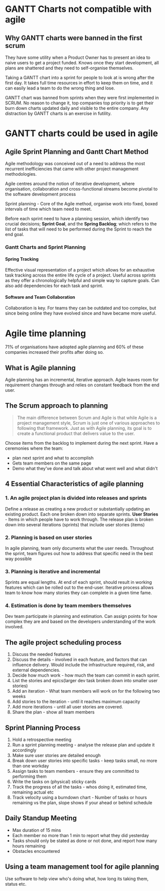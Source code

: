 # GANTT Charts not compatible with agile
## Why GANTT charts were banned in the first scrum
They have some utility when a Product Owner has to present an idea to naive users to get a project funded. Knows once they start development, all plans are shattered and they need to self-organise themselves.

Taking a GANTT chart into a sprint for people to look at is wrong after the first day. It takes full time resources in effort to keep them on time, and it can easily lead a team to do the wrong thing and lose.

GANTT chart was banned from sprints when they were first implemented in SCRUM. No reason to change it, top companies top priority is to get their burn down charts updated daily and visible to the entire company. Any distraction by GANTT charts is an exercise in futility.
# GANTT charts could be used in agile
## Agile Sprint Planning and Gantt Chart Method
Agile methodology was conceived out of a need to address the most recurrent inefficiencies that came with other project management methodologies. 

Agile centres around the notion of iterative development, where organisation, collaboration and cross-functional streams become pivotal to the software development process

Sprint planning - Core of the Agile method, organise work into fixed, boxed intervals of time which team need to meet.

Before each sprint need to have a planning session, which identify two crucial decisions; **Sprint Goal**, and the **Spring Backlog**; which refers to the list of tasks that will need to be performed during the Sprint to reach the end goal.
### Gantt Charts and Sprint Planning
#### Spring Tracking
Effective visual representation of a project which allows for an exhaustive task tracking across the entire life cycle of a project. Useful across sprints as they offer a chronologically helpful and simple way to capture goals.
Can also add dependencies for each task and sprint.
#### Software and Team Collaboration
Collaboration is key.
For teams they can be outdated and too complex, but since being online they have evolved since and have became more useful.
# Agile time planning
71% of organisations have adopted agile planning and 60% of these companies increased their profits after doing so.
## What is Agile planning
Agile planning has an incremental, iterative approach. Agile leaves room for requirement changes through and relies on constant feedback from the end user.
## The Scrum approach to planning
> The main difference between Scrum and Agile is that while Agile is a project management style, Scrum is just one of various approaches to following that framework. Just as with Agile planning, its goal is to create a functional product that delivers value to the user. 

Choose items from the backlog to implement during the next sprint. Have a ceremonies where the team:
- plan next sprint and what to accomplish
- Gets team members on the same page
- Demo what they've done and talk about what went well and what didn't
## 4 Essential Characteristics of agile planning
### 1. An agile project plan is divided into releases and sprints
Define a release as creating a new product or substantially updating an existing product.  Each one broken down into separate sprints.
**User Stories** - Items in which people have to work through. 
The release plan is broken down into several iterations (sprints) that include user stories (items)
### 2. Planning is based on user stories
In agile planning, team only documents what the user needs. Throughout the sprint, team figures out how to address that specific need in the best way possible
### 3. Planning is iterative and incremental
Sprints are equal lengths. At end of each sprint, should result in working features which can be rolled out to the end-user.
Iterative process allows team to know how many stories they can complete in a given time fame.
### 4. Estimation is done by team members themselves
Dev team participate in planning and estimation. Can assign points for how complex they are and based on the developers understanding of the work involved.
## The agile project scheduling process
1. Discuss the needed features
2. Discuss the details - involved in each feature, and factors that can influence delivery. Would include the infrastructure required, risk, and external dependencies. 
3. Decide how much work - how much the team can commit in each sprint.
4. List the stories and epics(larger dev task broken down into smaller user stories)
5. Add an iteration - What team members will work on for the following two weeks
6. Add stories to the iteration - until it reaches maximum capacity
7. Add more iterations - until all user stories are covered.
8. Share the plan - show all team members
## Sprint Planning Process
1. Hold a retrospective meeting
2. Run a sprint planning meeting - analyse the release plan and update it accordingly
3. Make sure user stories are detailed enough 
4. Break down user stories into specific tasks - keep tasks small, no more than one workday
5. Assign tasks to team members - ensure they are committed to performing them
6. Write the tasks on (physical) sticky cards
7. Track the progress of all the tasks - whos doing it, estimated time, remaining actual etc
8. Track velocity using a burndown chart - Number of tasks or hours remaining vs the plan, slope shows if your ahead or behind schedule
## Daily Standup Meeting
- Max duration of 15 mins
- Each member no more than 1 min to report what they did yesterday
- Tasks should only be stated as done or not done, and report how many hours remaining
- Obstacles encountered
## Using a team management tool for agile planning
Use software to help view who's doing what, how long its taking them, status etc.